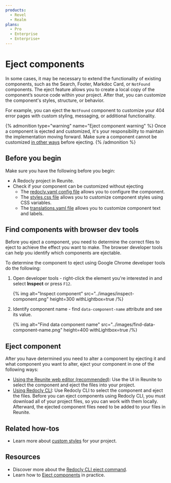 ```yaml
---
products:
  - Revel
  - Realm
plans:
  - Pro
  - Enterprise
  - Enterprise+
---
```


# Eject components

In some cases, it may be necessary to extend the functionality of existing components, such as the Search, Footer, Markdoc Card, or `NotFound` components.
The eject feature allows you to create a local copy of the component’s source code within your project.
After that, you can customize the component's styles, structure, or behavior.

For example, you can eject the `NotFound` component to customize your 404 error pages with custom styling, messaging, or additional functionality.

{% admonition type="warning" name="Eject component warning" %}
  Once a component is ejected and customized, it's your responsibility to maintain the implementation moving forward. Make sure a component cannot be customized [in other ways](#before-you-begin) before ejecting.
{% /admonition %}

## Before you begin

Make sure you have the following before you begin:

- A Redocly project in Reunite.
- Check if your component can be customized without ejecting
  - The [redocly.yaml config file](../../config/index.md) allows you to configure the component.
  - The [styles.css file](../../branding/customize-styles.md) allows you to customize component styles using CSS variables.
  - The [translations.yaml file](../../content/localization/translation-keys.md) allows you to customize component text and labels.

## Find components with browser dev tools

Before you eject a component, you need to determine the correct files to eject to achieve the effect you want to make.
The browser developer tools can help you identify which components are ejectable.

To determine the component to eject using Google Chrome developer tools do the following:

1. Open developer tools - right-click the element you're interested in and select **Inspect** or press `F12`.

    {% img
      alt="Inspect component"
      src="../images/inspect-component.png"
      height=300
      withLightbox=true
    /%}

1. Identify component name - find `data-component-name` attribute and see its value.

    {% img
      alt="Find data component name"
      src="../images/find-data-component-name.png"
      height=400
      withLightbox=true
    /%}

## Eject component

After you have determined you need to alter a component by ejecting it and what component you want to alter, eject your component in one of the following ways:

- [Using the Reunite web editor (recommended)](./eject-components-in-reunite.md): Use the UI in Reunite to select the component and eject the files into your project.
- [Using Redocly CLI](./eject-components-using-cli.md): Use Redocly CLI to select the component and eject the files.
  Before you can eject components using Redocly CLI, you must download all of your project files, so you can work with them locally.
  Afterward, the ejected component files need to be added to your files in Reunite.

## Related how-tos

- Learn more about [custom styles](../../branding/customize-styles.md) for your project.

## Resources

- Discover more about the [Redocly CLI eject command](https://redocly.com/docs/cli/commands/eject).
- Learn how to [Eject components](./eject-components-tutorial) in practice.
